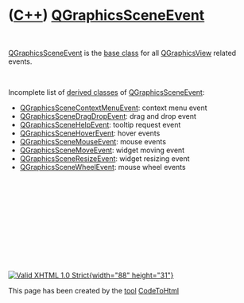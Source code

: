



 

 

 

 

 

([C++](Cpp.htm)) [QGraphicsSceneEvent](CppQGraphicsSceneEvent.htm)
==================================================================

 

[QGraphicsSceneEvent](CppQGraphicsSceneEvent.htm) is the [base
class](CppBaseClass.htm) for all [QGraphicsView](CppQGraphicsView.htm)
related events.

 

Incomplete list of [derived classes](CppDerivedClass.htm) of
[QGraphicsSceneEvent](CppQGraphicsSceneEvent.htm):

-   [QGraphicsSceneContextMenuEvent](CppQGraphicsSceneContextMenuEvent.htm):
    context menu event
-   [QGraphicsSceneDragDropEvent](CppQGraphicsSceneDragDropEvent.htm):
    drag and drop event
-   [QGraphicsSceneHelpEvent](CppQGraphicsSceneHelpEvent.htm): tooltip
    request event
-   [QGraphicsSceneHoverEvent](CppQGraphicsSceneHoverEvent.htm): hover
    events
-   [QGraphicsSceneMouseEvent](CppQGraphicsSceneMouseEvent.htm): mouse
    events
-   [QGraphicsSceneMoveEvent](CppQGraphicsSceneMoveEvent.htm): widget
    moving event
-   [QGraphicsSceneResizeEvent](CppQGraphicsSceneResizeEvent.htm):
    widget resizing event
-   [QGraphicsSceneWheelEvent](CppQGraphicsSceneWheelEvent.htm): mouse
    wheel events

 

 

 

 

 





 

[![Valid XHTML 1.0 Strict](valid-xhtml10.png){width="88"
height="31"}](http://validator.w3.org/check?uri=referer)

This page has been created by the [tool](Tools.htm)
[CodeToHtml](ToolCodeToHtml.htm)

